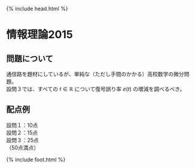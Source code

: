 {% include head.html %}

# 情報理論2015

## 問題について
通信路を題材にしているが、単純な（ただし手間のかかる）高校数学の微分問題。  
設問３では、すべての $t\in \mathbb{R}$ について復号誤り率 $e(t)$ の増減を調べるべき。

## 配点例
設問１：10点  
設問２：15点  
設問３：25点  
（50点満点）

{% include foot.html %}